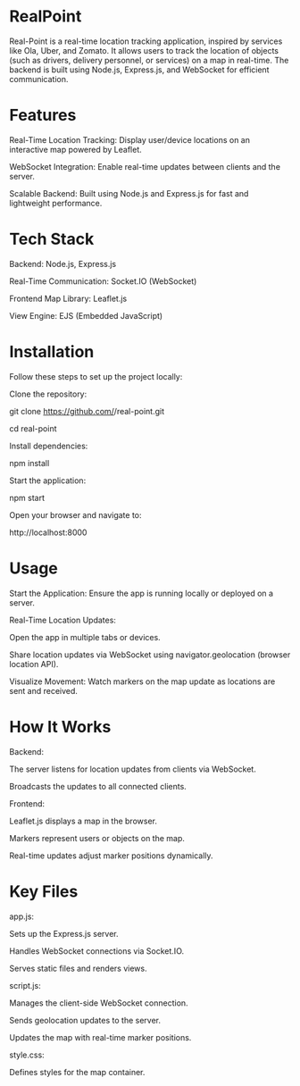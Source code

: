 # RealPoint
Real-Point is a real-time location tracking application, inspired by services like Ola, Uber, and Zomato. It allows users to track the location of objects (such as drivers, delivery personnel, or services) on a map in real-time. The backend is built using Node.js, Express.js, and WebSocket for efficient communication.

# Features

Real-Time Location Tracking: Display user/device locations on an interactive map powered by Leaflet.

WebSocket Integration: Enable real-time updates between clients and the server.

Scalable Backend: Built using Node.js and Express.js for fast and lightweight performance.

# Tech Stack

Backend: Node.js, Express.js

Real-Time Communication: Socket.IO (WebSocket)

Frontend Map Library: Leaflet.js

View Engine: EJS (Embedded JavaScript)

# Installation

Follow these steps to set up the project locally:

Clone the repository:

git clone https://github.com/<your-username>/real-point.git

cd real-point

Install dependencies:

npm install

Start the application:

npm start

Open your browser and navigate to:

http://localhost:8000

# Usage

Start the Application:
Ensure the app is running locally or deployed on a server.

Real-Time Location Updates:

Open the app in multiple tabs or devices.

Share location updates via WebSocket using navigator.geolocation (browser location API).

Visualize Movement:
Watch markers on the map update as locations are sent and received.

# How It Works

Backend:

The server listens for location updates from clients via WebSocket.

Broadcasts the updates to all connected clients.

Frontend:

Leaflet.js displays a map in the browser.

Markers represent users or objects on the map.

Real-time updates adjust marker positions dynamically.

# Key Files

app.js:

Sets up the Express.js server.

Handles WebSocket connections via Socket.IO.

Serves static files and renders views.

script.js:

Manages the client-side WebSocket connection.

Sends geolocation updates to the server.

Updates the map with real-time marker positions.

style.css:

Defines styles for the map container.

